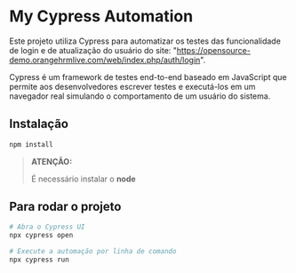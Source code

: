 # My Cypress Automation

Este projeto utiliza Cypress para automatizar os testes das funcionalidade de login e de atualização do usuário do site: "https://opensource-demo.orangehrmlive.com/web/index.php/auth/login".

Cypress é um framework de testes end-to-end baseado em JavaScript que permite aos desenvolvedores escrever testes e executá-los em um navegador real simulando o comportamento de um usuário do sistema.

## Instalação
```bash
npm install
```
> **ATENÇÃO:**
> 
> É necessário instalar o **node**

## Para rodar o projeto
```bash
# Abra o Cypress UI
npx cypress open

# Execute a automação por linha de comando
npx cypress run
```
